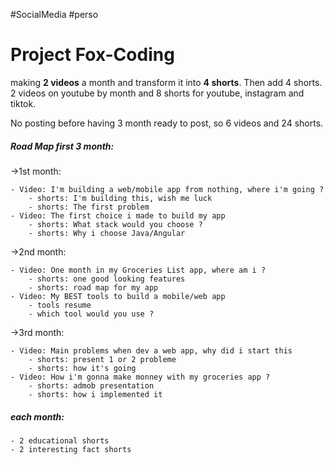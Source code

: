 #SocialMedia
#perso

# Project Fox-Coding

making **2 videos** a month and transform it into **4 shorts**. Then add 4 shorts.
2 videos on youtube by month and 8 shorts for youtube, instagram and tiktok.

No posting before having 3 month ready to post, so 6 videos and 24 shorts.

##### Road Map first 3 month:
->1st month:

	- Video: I'm building a web/mobile app from nothing, where i'm going ?
		- shorts: I'm building this, wish me luck
		- shorts: The first problem
	- Video: The first choice i made to build my app
		- shorts: What stack would you choose ?
		- shorts: Why i choose Java/Angular

->2nd month:

	- Video: One month in my Groceries List app, where am i ?
		- shorts: one good looking features
		- shorts: road map for my app
	- Video: My BEST tools to build a mobile/web app
		- tools resume
		- which tool would you use ?

->3rd month:

	- Video: Main problems when dev a web app, why did i start this
		- shorts: present 1 or 2 probleme
		- shorts: how it's going
	- Video: How i'm gonna make monney with my groceries app ?
		- shorts: admob presentation
		- shorts: how i implemented it

##### each month:

	- 2 educational shorts
	- 2 interesting fact shorts